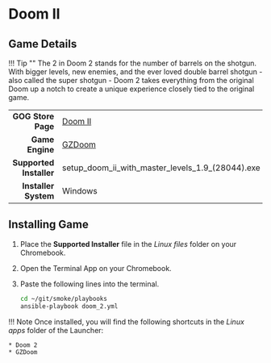 # Doom II

## Game Details

!!! Tip ""
    The 2 in Doom 2 stands for the number of barrels on the shotgun.  With bigger levels, new enemies, and the ever loved double barrel shotgun - also called the super shotgun - Doom 2 takes everything from the original Doom up a notch to create a unique experience closely tied to the original game.

|  |  |
|--:|:--|
| **GOG Store Page** | [Doom II](https://www.gog.com/game/doom_ii) |
| **Game Engine** | [GZDoom](https://zdoom.org/index) |
| **Supported Installer** | setup_doom_ii_with_master_levels_1.9_(28044).exe |
| **Installer System** | Windows |

## Installing Game
1. Place the **Supported Installer** file in the *Linux files* folder on your Chromebook.
1. Open the Terminal App on your Chromebook.
1. Paste the following lines into the terminal.

   ~~~bash
   cd ~/git/smoke/playbooks
   ansible-playbook doom_2.yml
   ~~~
!!! Note
    Once installed, you will find the following shortcuts in the *Linux apps* folder of the Launcher:
    
    * Doom 2
    * GZDoom